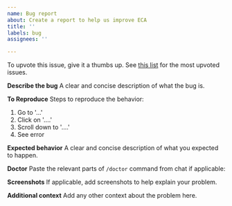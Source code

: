 ```yaml
---
name: Bug report
about: Create a report to help us improve ECA
title: ''
labels: bug
assignees: ''

---
```


To upvote this issue, give it a thumbs up. See [this list](https://github.com/editor-code-assistant/eca/issues?q=is%3Aissue+is%3Aopen+sort%3Areactions-%2B1-desc) for the most upvoted issues.

**Describe the bug**
A clear and concise description of what the bug is.

**To Reproduce**
Steps to reproduce the behavior:
1. Go to '...'
2. Click on '....'
3. Scroll down to '....'
4. See error

**Expected behavior**
A clear and concise description of what you expected to happen.

**Doctor**
Paste the relevant parts of `/doctor` command from chat if applicable:

**Screenshots**
If applicable, add screenshots to help explain your problem.

**Additional context**
Add any other context about the problem here.
